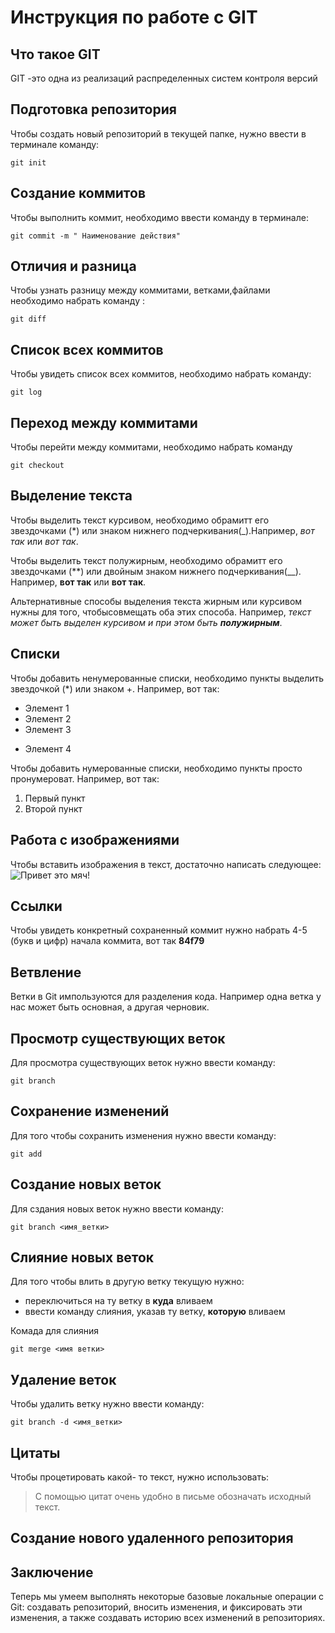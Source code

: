 # Инструкция по работе с GIT

## Что такое GIT

GIT -это одна из реализаций распределенных систем контроля версий

## Подготовка репозитория

Чтобы создать новый репозиторий в текущей папке, нужно ввести в терминале команду:

    git init


## Создание коммитов

Чтобы выполнить коммит, необходимо ввести команду в терминале:

    git commit -m " Наименование действия"

  ## Отличия и разница

  Чтобы узнать разницу  между коммитами, ветками,файлами необходимо набрать команду :

    git diff

## Список всех коммитов

Чтобы увидеть список всех коммитов, необходимо набрать команду:

    git log

## Переход между коммитами

Чтобы перейти  между коммитами,  необходимо набрать команду

    git checkout

## Выделение текста

Чтобы выделить текст курсивом, необходимо обрамитт его звездочками (*) или знаком нижнего подчеркивания(_).Например, *вот так* или _вот так_.

Чтобы выделить текст полужирным, необходимо обрамитт его звездочками (**) или двойным знаком нижнего подчеркивания(__). Например, **вот так** или __вот так__.

Альтернативные способы выделения текста жирным или курсивом нужны для того, чтобысовмещать оба этих способа. Например, _текст может быть выделен курсивом и при этом быть **полужирным**_.

## Списки

Чтобы добавить ненумерованные списки, необходимо пункты выделить звездочкой (*) или знаком +. Например, вот так: 
* Элемент 1
* Элемент 2
* Элемент 3
+ Элемент 4

Чтобы добавить нумерованные списки, необходимо пункты просто пронумероват. Например, вот так:
1. Первый пункт
2. Второй пункт

## Работа с изображениями

 Чтобы вставить изображения в текст, достаточно написать следующее: ![Привет это мяч!](%D0%9A%D0%B0%D1%80%D1%82%D0%B8%D0%BD%D0%BA%D0%B0%20%D0%BC%D1%8F%D1%87.jpg)

## Ссылки

Чтобы увидеть конкретный сохраненный коммит нужно набрать 4-5 (букв и цифр) начала коммита, вот так **84f79** 

## Ветвление

Ветки в Git импользуются для разделения кода. Например одна ветка у нас может быть основная, а другая черновик.

## Просмотр существующих веток

Для просмотра существующих веток нужно ввести команду: 

    git branch

## Сохранение изменений

Для того чтобы сохранить изменения нужно ввести команду:

    git add


 ## Создание новых веток

 Для сздания новых веток нужно ввести команду:

    git branch <имя_ветки>

## Слияние новых веток

Для того чтобы влить в другую ветку текущую нужно:
- переключиться на ту ветку в **куда** вливаем
- ввести команду слияния, указав ту ветку, **которую** вливаем

Комада для слияния 

    git merge <имя ветки>

## Удаление веток

Чтобы удалить ветку нужно ввести команду:

    git branch -d <имя_ветки>

## Цитаты

Чтобы процетировать какой- то текст, нужно использовать:

> С помощью цитат очень удобно в письме обозначать исходный текст.

## Создание нового удаленного репозитория

## Заключение

Теперь мы умеем  выполнять некоторые базовые локальные операции с Git: создавать репозиторий, вносить изменения, и фиксировать эти изменения, а также создавать историю всех изменений в репозиториях.